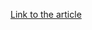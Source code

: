 [Link to the article](https://trendmicro.com/en_us/research/22/c/nokoyawa-ransomware-possibly-related-to-hive-.html)
